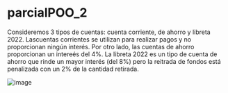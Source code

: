 # parcialPOO_2
Consideremos 3 tipos de cuentas: cuenta corriente, de ahorro y libreta 2022. Lascuentas corrientes se utilizan para realizar pagos y no proporcionan ningún interés. Por otro lado, las cuentas de ahorro proporcionan un intereés del 4%. La libreta 2022 es un tipo de cuenta de ahorro que rinde un mayor interés (del 8%) pero la reitrada de fondos está penalizada con un 2% de la cantidad retirada.

![image](https://user-images.githubusercontent.com/102566762/205068716-c5fb39bd-1243-4ac2-aeac-8c9ec5f6f15c.png)

